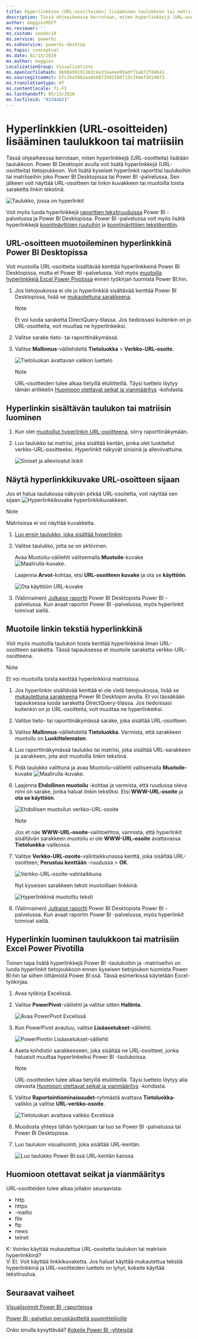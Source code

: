 ```yaml
---
title: Hyperlinkkien (URL-osoitteiden) lisääminen taulukkoon tai matriisiin
description: Tässä ohjeaiheessa kerrotaan, miten hyperlinkkejä (URL-osoitteita) lisätään taulukkoon. Power BI Desktopin avulla voit lisätä hyperlinkkejä (URL-osoitteita) tietojoukkoon. Voit sitten lisätä kyseiset hyperlinkit raporttisi taulukoihin tai matriiseihin Power BI Desktopissa tai Power BI -palvelussa.
author: maggiesMSFT
ms.reviewer: ''
ms.custom: seodec18
ms.service: powerbi
ms.subservice: powerbi-desktop
ms.topic: conceptual
ms.date: 02/13/2020
ms.author: maggies
LocalizationGroup: Visualizations
ms.openlocfilehash: 6b98e99191363c6a33aa4ee99adff2ab72f48641
ms.sourcegitcommit: bfc2baf862aade6873501566f13c744efdd146f3
ms.translationtype: HT
ms.contentlocale: fi-FI
ms.lasthandoff: 05/13/2020
ms.locfileid: "83344821"
---
```

# <a name="add-hyperlinks-urls-to-a-table-or-matrix"></a>Hyperlinkkien (URL-osoitteiden) lisääminen taulukkoon tai matriisiin
Tässä ohjeaiheessa kerrotaan, miten hyperlinkkejä (URL-osoitteita) lisätään taulukkoon. Power BI Desktopin avulla voit lisätä hyperlinkkejä (URL-osoitteita) tietojoukkoon. Voit lisätä kyseiset hyperlinkit raporttisi taulukoihin tai matriiseihin joko Power BI Desktopissa tai Power BI -palvelussa. Sen jälkeen voit näyttää URL-osoitteen tai linkin kuvakkeen tai muotoilla toista saraketta linkin tekstinä.

![Taulukko, jossa on hyperlinkit](media/power-bi-hyperlinks-in-tables/power-bi-url-link-text.png)

Voit myös luoda hyperlinkkejä [raporttien tekstiruuduissa](service-add-hyperlink-to-text-box.md) Power BI -palvelussa ja Power BI Desktopissa. Power BI -palvelussa voit myös lisätä hyperlinkkejä [koontinäyttöjen ruutuihin](service-dashboard-edit-tile.md) ja [koontinäyttöjen tekstikenttiin](service-dashboard-add-widget.md). 


## <a name="format-a-url-as-a-hyperlink-in-power-bi-desktop"></a>URL-osoitteen muotoileminen hyperlinkkinä Power BI Desktopissa

Voit muotoilla URL-osoitteita sisältävää kenttää hyperlinkkeinä Power BI Desktopissa, mutta et Power BI -palvelussa. Voit myös [muotoilla hyperlinkkejä Excel Power Pivotissa](#create-a-table-or-matrix-hyperlink-in-excel-power-pivot) ennen työkirjan tuomista Power BI:hin.

1. Jos tietojoukossa ei ole jo hyperlinkkiä sisältävää kenttää Power BI Desktopissa, lisää se [mukautettuna sarakkeena](../transform-model/desktop-common-query-tasks.md).

    > [!NOTE]
    > Et voi luoda saraketta DirectQuery-tilassa.  Jos tiedoissasi kuitenkin on jo URL-osoitteita, voit muuttaa ne hyperlinkeiksi.

2. Valitse sarake tieto- tai raporttinäkymässä. 

3. Valitse **Mallinnus**-välilehdeltä **Tietoluokka** > **Verkko-URL-osoite**.
   
    ![Tietoluokan avattavan valikon luettelo](media/power-bi-hyperlinks-in-tables/power-bi-format-web-url.png)

    > [!NOTE]
    > URL-osoitteiden tulee alkaa tietyillä etuliitteillä. Täysi luettelo löytyy tämän artikkelin [Huomioon otettavat seikat ja vianmääritys](#considerations-and-troubleshooting) -kohdasta.

## <a name="create-a-table-or-matrix-with-a-hyperlink"></a>Hyperlinkin sisältävän taulukon tai matriisin luominen

1. Kun olet [muotoillut hyperlinkin URL-osoitteena](#format-a-url-as-a-hyperlink-in-power-bi-desktop), siirry raporttinäkymään.
2. Luo taulukko tai matriisi, joka sisältää kentän, jonka olet luokitellut verkko-URL-osoitteeksi. Hyperlinkit näkyvät sinisinä ja alleviivattuina.

    ![Siniset ja alleviivatut linkit](media/power-bi-hyperlinks-in-tables/power-bi-url-blue-underline.png)


## <a name="display-a-hyperlink-icon-instead-of-a-url"></a>Näytä hyperlinkkikuvake URL-osoitteen sijaan

Jos et halua taulukossa näkyvän pitkää URL-osoitetta, voit näyttää sen sijaan ![Hyperlinkkikuvake](media/power-bi-hyperlinks-in-tables/power-bi-hyperlink-icon.png) hyperlinkkikuvakkeen. 

> [!NOTE]
> Matriisissa ei voi näyttää kuvakkeita.
   
1. [Luo ensin taulukko, joka sisältää hyperlinkin](#create-a-table-or-matrix-with-a-hyperlink).

2. Valitse taulukko, jotta se on aktiivinen.

    Avaa Muotoilu-välilehti valitsemalla **Muotoile**-kuvake ![Maalirulla-kuvake](media/power-bi-hyperlinks-in-tables/power-bi-paintroller.png).

    Laajenna **Arvot**-kohtaa, etsi **URL-osoitteen kuvake** ja ota se **käyttöön**.

    ![Ota käyttöön URL-kuvake](media/power-bi-hyperlinks-in-tables/power-bi-url-icon-on.png)

1. (Valinnainen) [Julkaise raportti](desktop-upload-desktop-files.md) Power BI Desktopista Power BI -palvelussa. Kun avaat raportin Power BI -palvelussa, myös hyperlinkit toimivat siellä.

## <a name="format-link-text-as-a-hyperlink"></a>Muotoile linkin tekstiä hyperlinkkinä

Voit myös muotoilla taulukon toista kenttää hyperlinkkinä ilman URL-osoitteen saraketta. Tässä tapauksessa et muotoile saraketta verkko-URL-osoitteena.

> [!NOTE]
> Et voi muotoilla toista kenttää hyperlinkkinä matriisissa.

1. Jos hyperlinkin sisältävää kenttää ei ole vielä tietojoukossa, lisää se [mukautettuna sarakkeena](../transform-model/desktop-common-query-tasks.md) Power BI Desktopin avulla. Et voi tässäkään tapauksessa luoda saraketta DirectQuery-tilassa.  Jos tiedoissasi kuitenkin on jo URL-osoitteita, voit muuttaa ne hyperlinkeiksi.

2. Valitse tieto- tai raporttinäkymässä sarake, joka sisältää URL-osoitteen. 

3. Valitse **Mallinnus**-välilehdeltä **Tietoluokka**. Varmista, että sarakkeen muotoilu on **Luokittelematon**.

2. Luo raporttinäkymässä taulukko tai matriisi, joka sisältää URL-sarakkeen ja sarakkeen, jota aiot muotoilla linkin tekstinä.

3. Pidä taulukko valittuna ja avaa Muotoilu-välilehti valitsemalla **Muotoile**-kuvake ![Maalirulla-kuvake](media/power-bi-hyperlinks-in-tables/power-bi-paintroller.png).

4. Laajenna **Ehdollinen muotoilu** -kohtaa ja varmista, että ruudussa oleva nimi on sarake, jonka haluat linkin tekstiksi. Etsi **WWW-URL-osoite** ja **ota se käyttöön**.

    ![Ehdollisen muotoilun verkko-URL-osoite](media/power-bi-hyperlinks-in-tables/power-bi-format-conditional-web-url.png)

    > [!NOTE]
    > Jos et näe **WWW-URL-osoite**-vaihtoehtoa, varmista, että hyperlinkit sisältävän sarakkeen muotoilu *ei* ole **WWW-URL-osoite** avattavassa **Tietoluokka**-valikossa.

5. Valitse **Verkko-URL-osoite**-valintaikkunassa kenttä, joka sisältää URL-osoitteen, **Perustuu kenttään** -ruudussa > **OK**.

    ![Verkko-URL-osoite-valintaikkuna](media/power-bi-hyperlinks-in-tables/power-bi-format-web-url-dialog.png)

    Nyt kyseisen sarakkeen teksti muotoillaan linkkinä.

    ![Hyperlinkkinä muotoiltu teksti](media/power-bi-hyperlinks-in-tables/power-bi-url-link-text.png)

1. (Valinnainen) [Julkaise raportti](desktop-upload-desktop-files.md) Power BI Desktopista Power BI -palvelussa. Kun avaat raportin Power BI -palvelussa, myös hyperlinkit toimivat siellä.

## <a name="create-a-table-or-matrix-hyperlink-in-excel-power-pivot"></a>Hyperlinkin luominen taulukkoon tai matriisiin Excel Power Pivotilla

Toinen tapa lisätä hyperlinkkejä Power BI -taulukoihin ja -matriiseihin on luoda hyperlinkit tietojoukkoon ennen kyseisen tietojoukon tuomista Power BI:hin tai siihen liittämistä Power BI:ssä. Tässä esimerkissä käytetään Excel-työkirjaa.

1. Avaa työkirja Excelissä.
2. Valitse **PowerPivot**-välilehti ja valitse sitten **Hallinta**.
   
   ![Avaa PowerPivot Excelissä](media/power-bi-hyperlinks-in-tables/createhyperlinkinpowerpivot2.png)
1. Kun PowerPivot avautuu, valitse **Lisäasetukset**-välilehti.
   
   ![PowerPivotin Lisäasetukset-välilehti](media/power-bi-hyperlinks-in-tables/createhyperlinkinpowerpivot3.png)
4. Aseta kohdistin sarakkeeseen, joka sisältää ne URL-osoitteet, jonka haluaisit muuttaa hyperlinkeiksi Power BI -taulukoissa.
   
   > [!NOTE]
   > URL-osoitteiden tulee alkaa tietyillä etuliitteillä. Täysi luettelo löytyy alla olevasta [Huomioon otettavat seikat ja vianmääritys](#considerations-and-troubleshooting) -kohdasta.
   > 
   
5. Valitse **Raportointiominaisuudet**-ryhmästä avattava **Tietoluokka**-valikko ja valitse **URL-verkko-osoite**. 
   
   ![Tietoluokan avattava valikko Excelissä](media/power-bi-hyperlinks-in-tables/createhyperlinksnew.png)

6. Muodosta yhteys tähän työkirjaan tai tuo se Power BI -palvelussa tai Power BI Desktopissa.
7. Luo taulukon visualisointi, joka sisältää URL-kentän.
   
   ![Luo taulukko Power BI:ssä URL-kentän kanssa](media/power-bi-hyperlinks-in-tables/hyperlinksintables.gif)

## <a name="considerations-and-troubleshooting"></a>Huomioon otettavat seikat ja vianmääritys

URL-osoitteiden tulee alkaa jollakin seuraavista:
- http
- https
- -mailto
- file
- ftp
- news
- telnet

K: Voinko käyttää mukautettua URL-osoitetta taulukon tai matriisin hyperlinkkinä?    
V: Et. Voit käyttää linkkikuvaketta. Jos haluat käyttää mukautettua tekstiä hyperlinkkinä ja URL-osoitteiden luettelo on lyhyt, kokeile käyttää tekstiruutua.


## <a name="next-steps"></a>Seuraavat vaiheet
[Visualisoinnit Power BI -raporteissa](../visuals/power-bi-report-visualizations.md)

[Power BI -palvelun peruskäsitteitä suunnittelijoille](../fundamentals/service-basic-concepts.md)

Onko sinulla kysyttävää? [Kokeile Power BI -yhteisöä](https://community.powerbi.com/)
